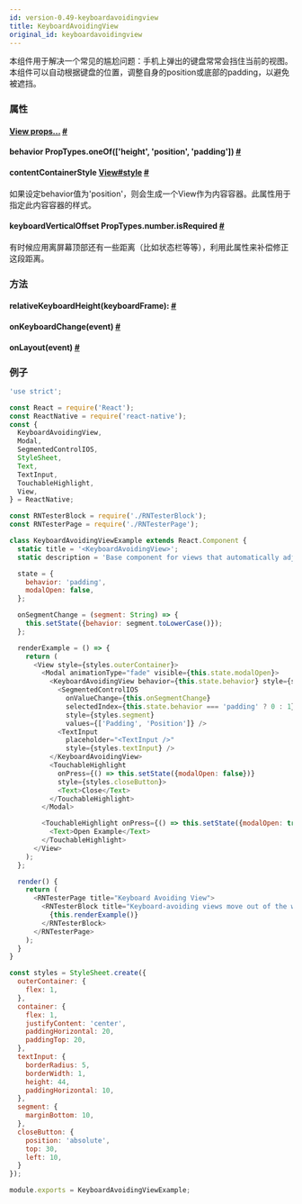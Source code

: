 ```yaml
---
id: version-0.49-keyboardavoidingview
title: KeyboardAvoidingView
original_id: keyboardavoidingview
---
```


本组件用于解决一个常见的尴尬问题：手机上弹出的键盘常常会挡住当前的视图。本组件可以自动根据键盘的位置，调整自身的position或底部的padding，以避免被遮挡。

### 属性
<div class="props">
    <div class="prop">
        <h4 class="propTitle"><a class="anchor" name="view"></a><a href="view.html#props">View
        props...</a> <a class="hash-link" href="#view">#</a>
        </h4>
    </div>
    <div class="prop">
        <h4 class="propTitle"><a class="anchor" name="behavior"></a>behavior <span class="propType">PropTypes.oneOf(['height', 'position', 'padding'])</span>
        <a class="hash-link" href="#behavior">#</a>
        </h4>
    </div>
    <div class="prop">
        <h4 class="propTitle"><a class="anchor" name="contentcontainerstyle"></a>contentContainerStyle
        <span class="propType"><a href="view.html#style">View#style</a></span> 
            <a class="hash-link" href="#contentcontainerstyle">#</a>
        </h4>
        <div><p>如果设定behavior值为'position'，则会生成一个View作为内容容器。此属性用于指定此内容容器的样式。</p></div>
    </div>
    <div class="prop">
        <h4 class="propTitle"><a class="anchor" name="keyboardverticaloffset"></a>keyboardVerticalOffset
        <span class="propType">PropTypes.number.isRequired</span> 
            <a class="hash-link" href="#keyboardverticaloffset">#</a>
        </h4>
        <div><p>有时候应用离屏幕顶部还有一些距离（比如状态栏等等），利用此属性来补偿修正这段距离。</p></div>
    </div>
</div>

### 方法
<div class="props">
    <div class="prop">
        <h4 class="methodTitle"><a class="anchor" name="relativekeyboardheight"></a>relativeKeyboardHeight<span
            class="methodType">(keyboardFrame): </span> <a class="hash-link" href="#relativekeyboardheight">#</a>
        </h4>
    </div>
    <div class="prop">
        <h4 class="methodTitle"><a class="anchor" name="onkeyboardchange"></a>onKeyboardChange<span
            class="methodType">(event)</span> <a class="hash-link" href="#onkeyboardchange">#</a>
        </h4>
    </div>
    <div class="prop">
        <h4 class="methodTitle"><a class="anchor" name="onlayout"></a>onLayout<span class="methodType">(event)</span>
        <a class="hash-link" href="#onlayout">#</a>
        </h4>
    </div>
</div>

### 例子

```js
'use strict';

const React = require('React');
const ReactNative = require('react-native');
const {
  KeyboardAvoidingView,
  Modal,
  SegmentedControlIOS,
  StyleSheet,
  Text,
  TextInput,
  TouchableHighlight,
  View,
} = ReactNative;

const RNTesterBlock = require('./RNTesterBlock');
const RNTesterPage = require('./RNTesterPage');

class KeyboardAvoidingViewExample extends React.Component {
  static title = '<KeyboardAvoidingView>';
  static description = 'Base component for views that automatically adjust their height or position to move out of the way of the keyboard.';

  state = {
    behavior: 'padding',
    modalOpen: false,
  };

  onSegmentChange = (segment: String) => {
    this.setState({behavior: segment.toLowerCase()});
  };

  renderExample = () => {
    return (
      <View style={styles.outerContainer}>
        <Modal animationType="fade" visible={this.state.modalOpen}>
          <KeyboardAvoidingView behavior={this.state.behavior} style={styles.container}>
            <SegmentedControlIOS
              onValueChange={this.onSegmentChange}
              selectedIndex={this.state.behavior === 'padding' ? 0 : 1}
              style={styles.segment}
              values={['Padding', 'Position']} />
            <TextInput
              placeholder="<TextInput />"
              style={styles.textInput} />
          </KeyboardAvoidingView>
          <TouchableHighlight
            onPress={() => this.setState({modalOpen: false})}
            style={styles.closeButton}>
            <Text>Close</Text>
          </TouchableHighlight>
        </Modal>

        <TouchableHighlight onPress={() => this.setState({modalOpen: true})}>
          <Text>Open Example</Text>
        </TouchableHighlight>
      </View>
    );
  };

  render() {
    return (
      <RNTesterPage title="Keyboard Avoiding View">
        <RNTesterBlock title="Keyboard-avoiding views move out of the way of the keyboard.">
          {this.renderExample()}
        </RNTesterBlock>
      </RNTesterPage>
    );
  }
}

const styles = StyleSheet.create({
  outerContainer: {
    flex: 1,
  },
  container: {
    flex: 1,
    justifyContent: 'center',
    paddingHorizontal: 20,
    paddingTop: 20,
  },
  textInput: {
    borderRadius: 5,
    borderWidth: 1,
    height: 44,
    paddingHorizontal: 10,
  },
  segment: {
    marginBottom: 10,
  },
  closeButton: {
    position: 'absolute',
    top: 30,
    left: 10,
  }
});

module.exports = KeyboardAvoidingViewExample;
```